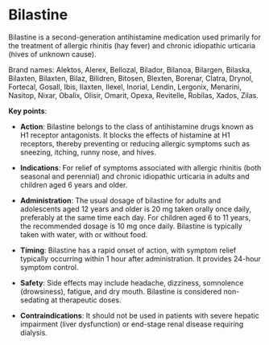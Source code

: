 [//]: # (
source: gpt-3 + jph editing
brands: Alektos, Alerex, Bellozal, Bilador, Bilanoa, Bilargen, Bilaska, Bilaxten, Bilaxten, Bilaz, Bilidren, Bitosen, Blexten, Borenar, Clatra, Drynol, Fortecal, Gosall, Ibis, Ilaxten, Ilexel, Inorial, Lendin, Lergonix, Menarini, Nasitop, Nixar, Obalix, Olisir, Omarit, Opexa, Revitelle, Robilas, Xados, Zilas
tags: antihistamines
)


# Bilastine

Bilastine is a second-generation antihistamine medication used primarily for the treatment of allergic rhinitis (hay fever) and chronic idiopathic urticaria (hives of unknown cause).

Brand names: Alektos, Alerex, Bellozal, Bilador, Bilanoa, Bilargen, Bilaska, Bilaxten, Bilaxten, Bilaz, Bilidren, Bitosen, Blexten, Borenar, Clatra, Drynol, Fortecal, Gosall, Ibis, Ilaxten, Ilexel, Inorial, Lendin, Lergonix, Menarini, Nasitop, Nixar, Obalix, Olisir, Omarit, Opexa, Revitelle, Robilas, Xados, Zilas.

**Key points**:

* **Action**: Bilastine belongs to the class of antihistamine drugs known as H1 receptor antagonists. It blocks the effects of histamine at H1 receptors, thereby preventing or reducing allergic symptoms such as sneezing, itching, runny nose, and hives.

* **Indications**: For relief of symptoms associated with allergic rhinitis (both seasonal and perennial) and chronic idiopathic urticaria in adults and children aged 6 years and older.

* **Administration**: The usual dosage of bilastine for adults and adolescents aged 12 years and older is 20 mg taken orally once daily, preferably at the same time each day. For children aged 6 to 11 years, the recommended dosage is 10 mg once daily. Bilastine is typically taken with water, with or without food.

* **Timing**: Bilastine has a rapid onset of action, with symptom relief typically occurring within 1 hour after administration. It provides 24-hour symptom control.

* **Safety**: Side effects may include headache, dizziness, somnolence (drowsiness), fatigue, and dry mouth. Bilastine is considered non-sedating at therapeutic doses.

* **Contraindications**: It should not be used in patients with severe hepatic impairment (liver dysfunction) or end-stage renal disease requiring dialysis.
